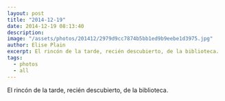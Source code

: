```yaml
---
layout: post
title: "2014-12-19"
date: 2014-12-19 08:13:40
description: 
image: "/assets/photos/201412/2979d9cc7874b5bb1ed9b9eebe1d3975.jpg"
author: Elise Plain
excerpt: El rincón de la tarde, recién descubierto, de la biblioteca.
tags: 
  - photos
  - all
---
```


El rincón de la tarde, recién descubierto, de la biblioteca.
<p></p>

